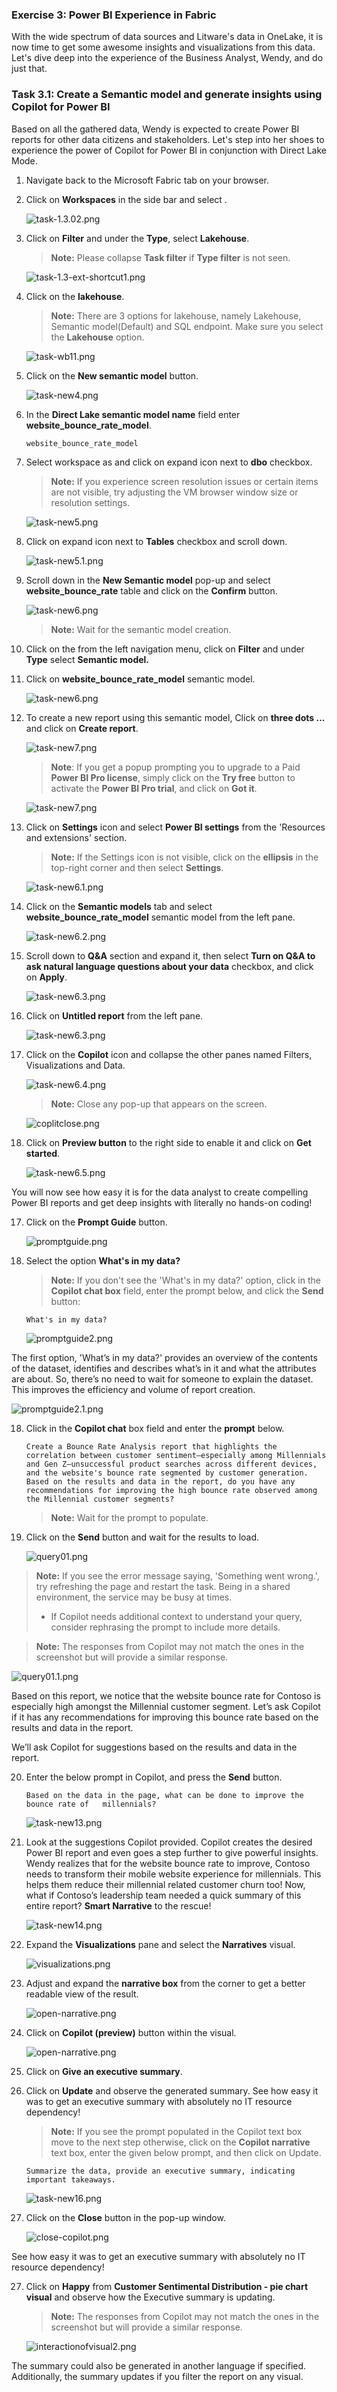 
### Exercise 3: Power BI Experience in Fabric

With the wide spectrum of data sources and Litware's data in OneLake, it is now time to get some awesome insights and visualizations from this data. Let's dive deep into the experience of the Business Analyst, Wendy, and do just that.

### Task 3.1: Create a Semantic model and generate insights using Copilot for Power BI


Based on all the gathered data, Wendy is expected to create Power BI reports for other data citizens and stakeholders. Let's step into her shoes to experience the power of Copilot for Power BI in conjunction with Direct Lake Mode.

1. Navigate back to the Microsoft Fabric tab on your browser.

2. Click on **Workspaces** in the side bar and select **<inject key= "WorkspaceName" enableCopy="false"/>**.

    ![task-1.3.02.png](media/labMedia/task-1.3.02.png)

3. Click on **Filter** and under the **Type**, select **Lakehouse**.

    >**Note:** Please collapse **Task filter** if **Type filter** is not seen.

    ![task-1.3-ext-shortcut1.png](media/labMedia/task-1.3-ext-shortcut1.png)

4. Click on the **lakehouse**.

    >**Note:** There are 3 options for lakehouse, namely Lakehouse, Semantic model(Default) and SQL endpoint. Make sure you select the **Lakehouse** option.

    ![task-wb11.png](media/labMedia/task-wb11.png)

5. Click on the **New semantic model** button. 

    ![task-new4.png](media/labMedia/task-new4.png)

6. In the **Direct Lake semantic model name** field enter **website_bounce_rate_model**.

    ```BASH
    website_bounce_rate_model
    ```

7. Select workspace as **<inject key= "WorkspaceName" enableCopy="false"/>** and click on expand icon next to **dbo** checkbox.

    >**Note:** If you experience screen resolution issues or certain items are not visible, try adjusting the VM browser window size or resolution settings.

    ![task-new5.png](media/labMedia/task-new5.png)

8. Click on expand icon next to **Tables** checkbox and scroll down.

    ![task-new5.1.png](media/labMedia/task-new5.1.png)

9. Scroll down in the **New Semantic model** pop-up and select **website_bounce_rate** table and click on the **Confirm** button. 

    ![task-new6.png](media/labMedia/task-new6.png)

    >**Note:** Wait for the semantic model creation.

10. Click on the **<inject key= "WorkspaceName" enableCopy="false"/>** from the left navigation menu, click on **Filter** and under **Type** select **Semantic model.**

11. Click on **website_bounce_rate_model** semantic model.

    ![task-new6.png](media/labMedia/f56.png)

12. To create a new report using this semantic model, Click on **three dots ...** and click on **Create report**.

    ![task-new7.png](media/labMedia/f58.png)

    > **Note**: If you get a popup prompting you to upgrade to a Paid **Power BI Pro license**, simply click on the **Try free** button to activate the **Power BI Pro trial**, and click on **Got it**.

    ![task-new7.png](media/labMedia/tryfree.png)

11. Click on **Settings** icon and select **Power BI settings** from the 'Resources and extensions' section.

    >**Note:** If the Settings icon is not visible, click on the **ellipsis** in the top-right corner and then select **Settings**.

    ![task-new6.1.png](media/labMedia/task-new6.1.png)

12. Click on the **Semantic models** tab and select **website_bounce_rate_model** semantic model from the left pane.

    ![task-new6.2.png](media/labMedia/task-new6.2.png)

13. Scroll down to **Q&A** section and expand it, then select **Turn on Q&A to ask natural language questions about your data** checkbox, and click on **Apply**.

    ![task-new6.3.png](media/labMedia/task-new6.3.png)

14. Click on **Untitled report** from the left pane.

    ![task-new6.3.png](media/labMedia/qna1.png)

15. Click on the **Copilot** icon and collapse the other panes named Filters, Visualizations and Data.

    ![task-new6.4.png](media/labMedia/task-new6.4.png)

    >**Note:** Close any pop-up that appears on the screen.

    ![coplitclose.png](media/labMedia/coplitclose.png)

16. Click on **Preview button** to the right side to enable it and click on **Get started**.

    ![task-new6.5.png](media/labMedia/task-new6.5.png)

You will now see how easy it is for the data analyst to create compelling Power BI reports and get deep insights with literally no hands-on coding!
	
17. Click on the **Prompt Guide** button.

    ![promptguide.png](media/labMedia/promptguide.png)  

18. Select the option **What's in my data?**

    > **Note:** If you don't see the 'What's in my data?' option, click in the **Copilot chat box** field, enter the prompt below, and click the **Send** button: 

    ```
    What's in my data?
    ```
    ![promptguide2.png](media/labMedia/promptguide2.png)


The first option, 'What’s in my data?' provides an overview of the contents of the dataset, identifies and describes what’s in it and what the attributes are about. So, there’s no need to wait for someone to explain the dataset. This improves the efficiency and volume of report creation.

![promptguide2.1.png](media/labMedia/promptguide2.1.png)

18. Click in the **Copilot chat** box field and enter the **prompt** below.

    ```
    Create a Bounce Rate Analysis report that highlights the correlation between customer sentiment—especially among Millennials and Gen Z—unsuccessful product searches across different devices, and the website's bounce rate segmented by customer generation. Based on the results and data in the report, do you have any recommendations for improving the high bounce rate observed among the Millennial customer segments?  
    ```
    >**Note:** Wait for the prompt to populate.

19. Click on the **Send** button and wait for the results to load. 

    ![query01.png](media/labMedia/query01.png)
	
>**Note:** If you see the error message saying, 'Something went wrong.', try refreshing the page and restart the task. Being in a shared environment, the service may be busy at times.
> - If Copilot needs additional context to understand your query, consider rephrasing the prompt to include more details.

>**Note:** The responses from Copilot may not match the ones in the screenshot but will provide a similar response.

![query01.1.png](media/labMedia/query01.1.png)


Based on this report, we notice that the website bounce rate for Contoso is especially high amongst the Millennial customer segment. Let’s ask Copilot if it has any recommendations for improving this bounce rate based on the results and data in the report.

We’ll ask Copilot for suggestions based on the results and data in the report. 

20. Enter the below prompt in Copilot, and press the **Send** button.

    ```
    Based on the data in the page, what can be done to improve the bounce rate of   millennials? 
    ```
	
    ![task-new13.png](media/labMedia/task-new13.png)
	
21. Look at the suggestions Copilot provided. Copilot creates the desired Power BI report and even goes a step further to give powerful insights. Wendy realizes that for the website bounce rate to improve, Contoso needs to transform their mobile website experience for millennials. This helps them reduce their millennial related customer churn too! Now, what if Contoso’s leadership team needed a quick summary of this entire report? **Smart Narrative** to the rescue! 
	
    ![task-new14.png](media/labMedia/task-new14.png)
	
22. Expand the **Visualizations** pane and select the **Narratives** visual. 

    ![visualizations.png](media/labMedia/visualizations.png)

23. Adjust and expand the **narrative box** from the corner to get a better readable view of the result.

    ![open-narrative.png](media/labMedia/expand-arrow.png)

24. Click on **Copilot (preview)** button within the visual.

    ![open-narrative.png](media/labMedia/open-narrative.png)
	
24. Click on **Give an executive summary**. 

25. Click on **Update** and observe the generated summary. See how easy it was to get an executive summary with absolutely no IT resource dependency!
 
    > **Note:** If you see the prompt populated in the Copilot text box move to the next step otherwise, click on the **Copilot narrative** text box, enter the given below prompt, and then click on Update.

    ```
    Summarize the data, provide an executive summary, indicating important takeaways.
    ```
    ![task-new16.png](media/labMedia/task-new16.png)

26. Click on the **Close** button in the pop-up window.

    ![close-copilot.png](media/labMedia/close-copilot.png)

See how easy it was to get an executive summary with absolutely no IT resource dependency!

27. Click on **Happy** from **Customer Sentimental Distribution - pie chart visual** and observe how the Executive summary is updating.

    >**Note:** The responses from Copilot may not match the ones in the screenshot but will provide a similar response.

    ![interactionofvisual2.png](media/interactionofvisual2.png)

The summary could also be generated in another language if specified. Additionally, the summary updates if you filter the report on any visual.

